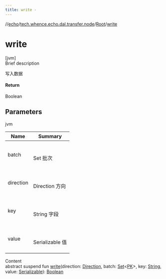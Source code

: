```yaml
---
title: write -
---
```

//[echo](../../index.md)/[tech.whence.echo.dal.transfer.node](../index.md)/[Root](index.md)/[write](write.md)



# write  
[jvm]  
Brief description  


写入数据



#### Return  


Boolean



## Parameters  
  
jvm  
  
|  Name|  Summary| 
|---|---|
| batch| <br><br>Set<PK> 批次<br><br>
| direction| <br><br>Direction 方向<br><br>
| key| <br><br>String 字段<br><br>
| value| <br><br>Serializable 值<br><br>
  
  
Content  
abstract suspend fun [write](write.md)(direction: [Direction](../-direction/index.md), batch: [Set](https://kotlinlang.org/api/latest/jvm/stdlib/kotlin.collections/-set/index.html)<[PK](index.md)>, key: [String](https://kotlinlang.org/api/latest/jvm/stdlib/kotlin/-string/index.html), value: [Serializable](https://docs.oracle.com/javase/8/docs/api/java/io/Serializable.html)): [Boolean](https://kotlinlang.org/api/latest/jvm/stdlib/kotlin/-boolean/index.html)  



